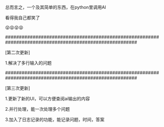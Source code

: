 总而言之，一个及其简单的东西，在python里调用AI


看得我自己都笑了



😝😝😝😝


########################################################################################################



[第二次更新]


1.解决了多行输入的问题



########################################################################################################



[第三次更新]


1.更新了新的UI，可以方便查阅ai输出的内容


2.并行处理，能一次处理多个问题


3.加入了日志记录的功能，能记录问题，时间，答案
